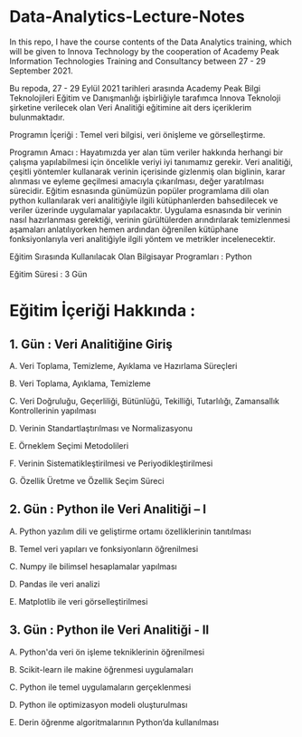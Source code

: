 # Data-Analytics-Lecture-Notes
In this repo, I have the course contents of the Data Analytics training, which will be given to Innova Technology by the cooperation of Academy Peak Information Technologies Training and Consultancy between 27 - 29 September 2021.

Bu repoda, 27 - 29 Eylül 2021 tarihleri arasında Academy Peak Bilgi Teknolojileri Eğitim ve Danışmanlığı işbirliğiyle tarafımca Innova Teknoloji şirketine verilecek olan Veri Analitiği eğitimine ait ders içeriklerim bulunmaktadır.

Programın İçeriği : Temel veri bilgisi, veri önişleme ve görselleştirme.

Programın Amacı : Hayatımızda yer alan tüm veriler hakkında herhangi bir çalışma yapılabilmesi için öncelikle veriyi iyi tanımamız gerekir. Veri analitiği, çeşitli yöntemler kullanarak verinin içerisinde gizlenmiş olan biglinin, karar alınması ve eyleme geçilmesi amacıyla çıkarılması, değer yaratılması sürecidir. Eğitim esnasında günümüzün popüler programlama dili olan python kullanılarak veri analitiğiyle ilgili kütüphanlerden bahsedilecek ve veriler üzerinde uygulamalar yapılacaktır. Uygulama esnasında bir verinin nasıl hazırlanması gerektiği, verinin gürültülerden arındırılarak temizlenmesi aşamaları anlatılıyorken hemen ardından öğrenilen kütüphane fonksiyonlarıyla veri analitiğiyle ilgili yöntem ve metrikler incelenecektir. 

Eğitim Sırasında Kullanılacak Olan Bilgisayar Programları : Python 

Eğitim Süresi : 3 Gün

# Eğitim İçeriği Hakkında : 

## 1.	Gün : Veri Analitiğine Giriş

A.	Veri Toplama, Temizleme, Ayıklama ve Hazırlama Süreçleri

B.	Veri Toplama, Ayıklama, Temizleme

C.	Veri Doğruluğu, Geçerliliği, Bütünlüğü, Tekilliği, Tutarlılığı, Zamansallık Kontrollerinin yapılması

D.	Verinin Standartlaştırılması ve Normalizasyonu

E.	Örneklem Seçimi Metodolileri

F.	Verinin Sistematikleştirilmesi ve Periyodikleştirilmesi

G.	Özellik Üretme ve Özellik Seçim Süreci


## 2.	Gün : Python ile Veri Analitiği – I

A.	Python yazılım dili ve geliştirme ortamı özelliklerinin tanıtılması

B.	Temel veri yapıları ve fonksiyonların öğrenilmesi

C.	Numpy ile bilimsel hesaplamalar yapılması

D.	Pandas ile veri analizi

E.	Matplotlib ile veri görselleştirilmesi


## 3.	Gün : Python ile Veri Analitiği - II

A.	Python'da veri ön işleme tekniklerinin öğrenilmesi

B.	Scikit-learn ile makine öğrenmesi uygulamaları

C.	Python ile temel uygulamaların gerçeklenmesi

D.	Python ile optimizasyon modeli oluşturulması

E.	Derin öğrenme algoritmalarının Python’da kullanılması

